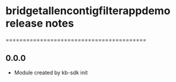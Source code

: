 # bridgetallencontigfilterappdemo release notes
=========================================

0.0.0
-----
* Module created by kb-sdk init
